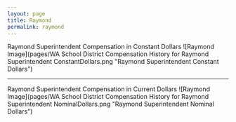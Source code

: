 ```yaml
---
layout: page
title: Raymond
permalink: raymond
---
```



Raymond Superintendent Compensation in Constant Dollars
![Raymond Image](pages/WA School District Compensation History for Raymond Superintendent ConstantDollars.png "Raymond Superintendent Constant Dollars")
___

Raymond Superintendent Compensation in Current Dollars
![Raymond Image](pages/WA School District Compensation History for Raymond Superintendent NominalDollars.png "Raymond Superintendent Nominal Dollars")